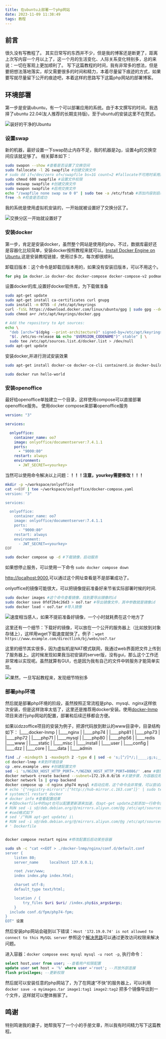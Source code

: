 ```yaml
---
title: 在ubuntu上部署一个php网站
date: 2023-11-09 11:38:49
tags: 教程
---
```


## 前言

很久没有写教程了。
其实日常写的东西并不少，但是我的博客还是断更了，距离上次写内容一个月以上了，这一个月的生活变化、人际关系变化特别多，总的来说：一切在客观上更加顺利了。
写下这篇教程的时间，我有非常多的想法，但是要把想法落地落实，却又需要很多的时间和精力，本着尽量留下痕迹的方式，如果要写就尽量留下公开的痕迹吧，本着这样的思路写下这篇php网站的部署博客。

## 环境部署

第一步是安装ubuntu，有一个可以部署应用的系统。由于本文撰写的时间，我选择了ubuntu 22.04(友人推荐的长期支持版)，至于ubuntu的安装这里不在赘述。

![装好的干净的Ubuntu](4-how-to-setup-up-a-php-website-with-mysql-on-a-new-ubuntu/a-clear-ubuntu.jpg)

### 设置swap

新的机器，最好设置一下swap防止内存不足，我的机器是2g，设置4g的交换空间应该就足够了。
相关脚本如下：

``` bash
sudo swapon --show #查看是否设置了交换空间
sudo fallocate -l 2G swapfile #创建交换文件
# sudo dd if=/dev/zero of=/swapfile bs=1G count=2 #fallocate不可用时采用这个命令
sudo chmod 600 swapfile #设置文件权限
sudo mkswap swapfile #创建交换文件
sudo swapon swapfile #启用交换文件
echo "/swapfile none swap sw 0 0" | sudo tee -a /etc/fstab #添加内容到启动项中
free -h #检查是否成功
```

我的系统是使用虚拟机安装的，一开始就被设置好了交换分区了。

![交换分区一开始就设置好了](4-how-to-setup-up-a-php-website-with-mysql-on-a-new-ubuntu/make-swap-success.png)

### 安装docker

第一步，肯定是安装docker，虽然整个网站是使用的php，不过，数据库最好还是容器化比较简单，安装docker按照教程来就可以。[Install Docker Engine on Ubuntu](https://docs.docker.com/engine/install/ubuntu/),这是安装教程链接，使用过多次，每次都很顺利。

卸载旧版本：这个命令是卸载旧版本用的，如果没有安装旧版本，可以不用这个。

``` bash
for pkg in docker.io docker-doc docker-compose docker-compose-v2 podman-docker containerd runc; do sudo apt-get remove $pkg; done
```

设置docker的库,设置好docker软件库，为下载做准备

``` bash
sudo apt-get update
sudo apt-get install ca-certificates curl gnupg
sudo install -m 0755 -d /etc/apt/keyrings
curl -fsSL https://download.docker.com/linux/ubuntu/gpg | sudo gpg --dearmor -o /etc/apt/keyrings/docker.gpg
sudo chmod a+r /etc/apt/keyrings/docker.gpg

# Add the repository to Apt sources:
echo \
  "deb [arch="$(dpkg --print-architecture)" signed-by=/etc/apt/keyrings/docker.gpg] https://download.docker.com/linux/ubuntu \
  "$(. /etc/os-release && echo "$VERSION_CODENAME")" stable" | \
  sudo tee /etc/apt/sources.list.d/docker.list > /dev/null
sudo apt-get update
```

安装docker,并进行测试安装效果

``` bash
sudo apt-get install docker-ce docker-ce-cli containerd.io docker-buildx-plugin docker-compose-plugin

sudo docker run hello-world
```

### 安装openoffice

最好给openoffice单独建立一个目录，这样使用compose可以直接部署openoffice服务。
使用docker compose来部署openoffice服务

``` yaml
version: "3"

services:

  onlyoffice:
    container_name: oo7
    image: onlyoffice/documentserver:7.4.1.1
    ports:
      - "9000:80"
    restart: always
    environment:
      - JWT_SECRET=<yourkey>
```

当然可以使用命令解决以上问题：**！！！注意，yourkey需要修改！！！**

``` bash
mkdir -p ~/workspace/onlyoffice
cat <<EOF | tee ~/workspace/onlyoffice/docker-compose.yaml
version: "3"

services:

  onlyoffice:
    container_name: oo7
    image: onlyoffice/documentserver:7.4.1.1
    ports:
      - "9000:80"
    restart: always
    environment:
      - JWT_SECRET=<yourkey>
EOF

sudo docker compose up -d #下载镜像，启动服务
```

如果想停止服务，可以使用一下命令 ``` sudo docker compose down ```

[http://localhost:9000](http://localhost:9000),可以通过这个网址查看是不是部署成功了。

onlyoffice的镜像可能很大，可以把镜像提前准备好来节省实际部署时候的时间.

``` bash
sudo docker images #这个命令查看镜像，找到要导出镜像的id
sudo docker save 0fdf2b4c26d3 > oo7.tar #导出镜像文件，其中参数就是镜像id
sudo docker load < oo7.tar #导入镜像
```

![速度相当感人，如果不提前准备好镜像，一个小时就耗费在这个地方了](4-how-to-setup-up-a-php-website-with-mysql-on-a-new-ubuntu/download-image.jpg)

这里还有一个细节：下载好的镜像，可以放在一个公开的服务器上（比如放到对象存储上），这样用wget下载速度就快了。例子：```wget https://www.example.com/directlink/bj/webs/oo7.tar```

这里的细节其实很多，因为虚拟机是NAT模式联网，我通过web界面把文件上传到了服务器上。这时候发现如果我当初安装的server版，没有gui，那么这个工作还非常难以实现呢。虽然就算有GUI，也是因为我有自己的文件中转服务才能简单实现。

![果然，一旦写起教程来，发现细节特别多](4-how-to-setup-up-a-php-website-with-mysql-on-a-new-ubuntu/fanzao.jpg)

### 部署php环境

然后就是部署php环境的阶段，虽然按照正常流程是php、mysql、nginx这样依次安装，但是这样效率太低了，这里还是推荐用docker安装。使用[docker-lnmp](https://github.com/ogenes/docker-lnmp)项目来进行php网站的配置，部署和后续迁移都会方便。

如果以dzzoffice项目的安装为例子，把源代码放到默认的www目录中，目录结构如下：
|____docker-lnmp
| |____nginx
| |____php74
| |____php81
| |____php73
| |____php72
| |____php71
| |____mysql
| |____php80
| |____php56
| |____redis
|____www
| |____static
| |____misc
| |____install
| |____user
| |____config
| |____dzz
| |____core
| |____data
| |____admin

``` bash
find ./ -mindepth 1 -maxdepth 2 -type d | sed -e 's;[^/]*/;|____;g;s;____|; |;g' 确认目录结构，如上图
cd docker-lnmp #来到环境目录
cp .env.example .env #创建配置文件
sed -i 's/NGINX_HOST_HTTP_PORT=.*/NGINX_HOST_HTTP_PORT=8086/' .env #替换其中的某些配置，比如，设置端口
docker network create backend --subnet=172.19.0.0/16 #关键步骤，为容器应用创建子网络
docker network ls | grep backend
docker compose up -d nginx php74 mysql #启动应用，这个命令会非常慢，可以尝试配置docker源的方式加速
# echo '{"registry-mirrors":["http://hub-mirror.c.163.com"]}' | sudo tee /etc/docker/daemon.json
# systemctl restart docker
# docker info #查看配置结果
# #在Dockerfile中的apt也可以配置更新源来加速，在apt-get update之前添加一行命令就可以了
# RUN sed -i s@/deb.debian.org/@/mirrors.aliyun.com/@g /etc/apt/sources.list
# #sed格式如下
# sed '/^RUN apt-get update/ i\
# RUN sed -i s@/deb.debian.org/@/mirrors.aliyun.com/@g /etc/apt/sources.list
# ' Dockerfile


docker compose restart nginx #修改配置后启动某些容器

sudo sh -c "cat <<EOT > ./docker-lnmp/nginx/conf.d/default.conf
server {
    listen 80;
    server_name     localhost 127.0.0.1;

    root /var/www;
    index index.php index.html;

    charset utf-8;
    default_type text/html;

    location / {
        try_files $uri $uri/ /index.php$is_args$args;
    }
  include conf.d/fpm/php74-fpm;
}
EOT" 设置
```

然后安装php网站会碰到以下错误：`Host '172.19.0.74' is not allowed to connect to this MySQL server`
参照这个[解决思路](https://blog.csdn.net/mazaiting/article/details/106661158)可以通过更改访问权限来解决问题。

进入容器：`docker compose exec mysql mysql -u root -p`,
执行命令：

``` sql
select host,user from user; --查看用户权限配置
update user set host = '%' where user ='root'; --开放外部连接
flush privileges; --更新权限
```

然后就可以安装任意的php网站了，为了在网速“不快”的服务器上，可以利用`docker save -o myimages.tar image1:tag1 image2:tag2` 把多个镜像导出到一个文件，这样就可以整体搬家了。

## 鸣谢

特别鸣谢我的妻子，她帮我写了一个小的手册文章，所以我有时间精力写下这篇教程。
